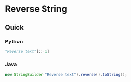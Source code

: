 # Reverse String

## Quick
### Python
```python
"Reverse text"[::-1]
```

### Java
```java
new StringBuilder("Reverse text").reverse().toString();
```
